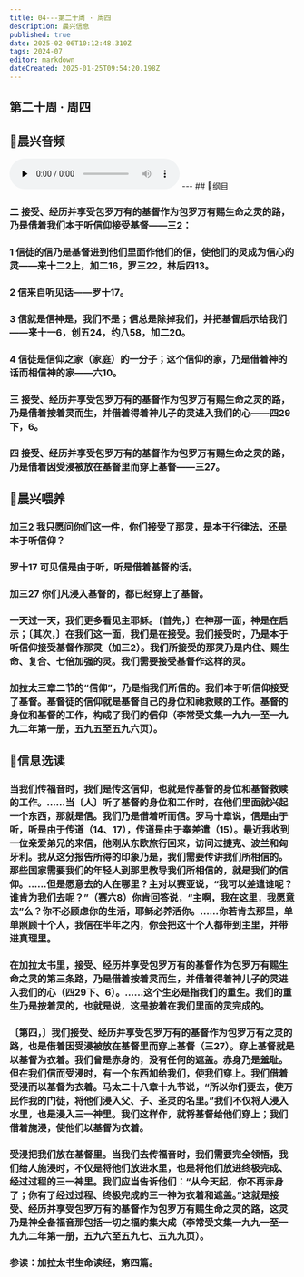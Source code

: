 ```yaml
---
title: 04---第二十周 · 周四
description: 晨兴信息
published: true
date: 2025-02-06T10:12:48.310Z
tags: 2024-07
editor: markdown
dateCreated: 2025-01-25T09:54:20.198Z
---
```


## 第二十周 · 周四

## 🎵晨兴音频
<audio id="audio" controls="" preload="none">
      <source id="mp3" src="/2024-07/week20/week20day4.mp3">
</audio>
---
## 📖纲目

### 二	接受、经历并享受包罗万有的基督作为包罗万有赐生命之灵的路，乃是借着我们本于听信仰接受基督——三2：

### 1	信徒的信乃是基督进到他们里面作他们的信，使他们的灵成为信心的灵——来十二2上，加二16，罗三22，林后四13。

### 2	信来自听见话——罗十17。

### 3	信就是信神是，我们不是；信总是除掉我们，并把基督启示给我们——来十一6，创五24，约八58，加二20。

### 4	信徒是信仰之家（家庭）的一分子；这个信仰的家，乃是借着神的话而相信神的家——六10。

### 三	接受、经历并享受包罗万有的基督作为包罗万有赐生命之灵的路，乃是借着按着灵而生，并借着得着神儿子的灵进入我们的心——四29下，6。

### 四	接受、经历并享受包罗万有的基督作为包罗万有赐生命之灵的路，乃是借着因受浸被放在基督里而穿上基督——三27。

## 📖晨兴喂养

### **加三2**    **我只愿问你们这一件，你们接受了那灵，是本于行律法，还是本于听信仰？**

### **罗十17**    **可见信是由于听，听是借着基督的话。**

### **加三27**    **你们凡浸入基督的，都已经穿上了基督。**

### 一天过一天，我们更多看见主耶稣。〔首先，〕在神那一面，神是在启示；〔其次，〕在我们这一面，我们是在接受。我们接受时，乃是本于听信仰接受基督作那灵（加三2）。我们所接受的那灵乃是内住、赐生命、复合、七倍加强的灵。我们需要接受基督作这样的灵。

### 加拉太三章二节的“信仰”，乃是指我们所信的。我们本于听信仰接受了基督。基督徒的信仰就是基督自己的身位和祂救赎的工作。基督的身位和基督的工作，构成了我们的信仰（李常受文集一九九一至一九九二年第一册，五九五至五九六页）。

## 📖信息选读

### 当我们传福音时，我们是传这信仰，也就是传基督的身位和基督救赎的工作。……当〔人〕听了基督的身位和工作时，在他们里面就兴起一个东西，那就是信。我们乃是借着听而信。罗马十章说，信是由于听，听是由于传道（14、17），传道是由于奉差遣（15）。最近我收到一位亲爱弟兄的来信，他刚从东欧旅行回来，访问过捷克、波兰和匈牙利。我从这分报告所得的印象乃是，我们需要传讲我们所相信的。那些国家需要我们的年轻人到那里教导我们所相信的，就是我们的信仰。……但是愿意去的人在哪里？主对以赛亚说，“我可以差遣谁呢？谁肯为我们去呢？”（赛六8）你肯回答说，“主啊，我在这里，我愿意去”么？你不必顾虑你的生活，耶稣必养活你。……你若肯去那里，单单照顾十个人，我信在半年之内，你会把这十个人都带到主里，并带进真理里。

### 在加拉太书里，接受、经历并享受包罗万有的基督作为包罗万有赐生命之灵的第三条路，乃是借着按着灵而生，并借着得着神儿子的灵进入我们的心（四29下、6）。……这个生必是指我们的重生。我们的重生乃是按着灵的，也就是说，这是按着在我们里面的灵完成的。

### 〔第四，〕我们接受、经历并享受包罗万有的基督作为包罗万有之灵的路，也是借着因受浸被放在基督里而穿上基督（三27）。穿上基督就是以基督为衣着。我们曾是赤身的，没有任何的遮盖。赤身乃是羞耻。但在我们信而受浸时，有一个东西加给我们，使我们穿上。我们借着受浸而以基督为衣着。马太二十八章十九节说，“所以你们要去，使万民作我的门徒，将他们浸入父、子、圣灵的名里。”我们不仅将人浸入水里，也是浸入三一神里。我们这样作，就将基督给他们穿上；我们借着施浸，使他们以基督为衣着。

### 受浸把我们放在基督里。当我们去传福音时，我们需要完全领悟，我们给人施浸时，不仅是将他们放进水里，也是将他们放进终极完成、经过过程的三一神里。我们应当告诉他们：“从今天起，你不再赤身了；你有了经过过程、终极完成的三一神为衣着和遮盖。”这就是接受、经历并享受包罗万有的基督作为包罗万有赐生命之灵的路，这灵乃是神全备福音那包括一切之福的集大成（李常受文集一九九一至一九九二年第一册，五九六至五九七、五九九页）。

### 参读：加拉太书生命读经，第四篇。

<!-- Google tag (gtag.js) -->
<script async src="https://www.googletagmanager.com/gtag/js?id=G-1P8709Z16T"></script>

<script>


 window.dataLayer = window.dataLayer || [];

 function gtag(){dataLayer.push(arguments);}

 gtag('js', new Date());



 gtag('config', 'G-1P8709Z16T');

</script>